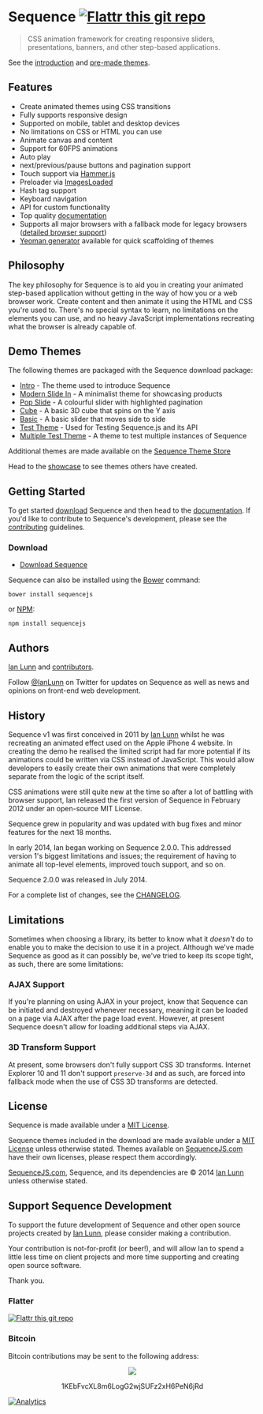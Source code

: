 Sequence [![Flattr this git repo](http://api.flattr.com/button/flattr-badge-large.png)](https://flattr.com/submit/auto?user_id=IanLunn&url=https://github.com/IanLunn/Sequence&title=Sequence&language=english&tags=github&category=software)
=====================

> CSS animation framework for creating responsive sliders, presentations, banners, and other step-based applications.

See the [introduction](http://ianlunn.github.io/Sequence/) and [pre-made themes](http://sequencejs.com/).

## Features

- Create animated themes using CSS transitions
- Fully supports responsive design
- Supported on mobile, tablet and desktop devices
- No limitations on CSS or HTML you can use
- Animate canvas and content
- Support for 60FPS animations
- Auto play
- next/previous/pause buttons and pagination support
- Touch support via [Hammer.js](http://eightmedia.github.io/hammer.js/)
- Preloader via [ImagesLoaded](http://imagesloaded.desandro.com/)
- Hash tag support
- Keyboard navigation
- API for custom functionality
- Top quality [documentation](https://github.com/IanLunn/Sequence/wiki/Documentation)
- Supports all major browsers with a fallback mode for legacy browsers ([detailed browser support](https://github.com/IanLunn/Sequence/wiki/Sequence-v2-Browser-Support))
- [Yeoman generator](https://github.com/IanLunn/generator-sequence) available for quick scaffolding of themes

## Philosophy

The key philosophy for Sequence is to aid you in creating your animated step-based application without getting in the way of how you or a web browser work. Create content and then animate it using the HTML and CSS you're used to. There's no special syntax to learn, no limitations on the elements you can use, and no heavy JavaScript implementations recreating what the browser is already capable of.

## Demo Themes

The following themes are packaged with the Sequence download package:

- [Intro](http://ianlunn.github.io/Sequence/themes/intro-theme/) - The theme used to introduce Sequence
- [Modern Slide In](http://ianlunn.github.io/Sequence/themes/modern-slide-in/) - A minimalist theme for showcasing products
- [Pop Slide](http://ianlunn.github.io/Sequence/themes/pop-slide/) - A colourful slider with highlighted pagination
- [Cube](http://ianlunn.github.io/Sequence/themes/cube) - A basic 3D cube that spins on the Y axis
- [Basic](http://ianlunn.github.io/Sequence/themes/basic/) - A basic slider that moves side to side
- [Test Theme](http://ianlunn.github.io/Sequence/themes/test-theme/) - Used for Testing Sequence.js and its API
- [Multiple Test Theme](http://ianlunn.github.io/Sequence/themes/mmultiple-test/) - A theme to test multiple instances of Sequence

Additional themes are made available on the [Sequence Theme Store](http://sequencejs.com/themes/)

Head to the [showcase](https://github.com/IanLunn/Sequence/wiki/Showcase) to see themes others have created.

## Getting Started

To get started [download](https://github.com/IanLunn/Sequence#download) Sequence and then head to the [documentation](https://github.com/IanLunn/Sequence/wiki/Documentation). If you'd like to contribute to Sequence's development, please see the [contributing](https://github.com/IanLunn/Sequence/blob/master/contributing.md) guidelines.

### Download

- [Download Sequence](https://github.com/IanLunn/Sequence/archive/master.zip)

Sequence can also be installed using the [Bower](http://bower.io/) command:

```
bower install sequencejs
```

or [NPM](https://www.npmjs.org/):

```
npm install sequencejs
```

## Authors

[Ian Lunn](https://ianlunn.co.uk/) and [contributors](https://github.com/IanLunn/Sequence/graphs/contributors).

Follow [@IanLunn](https://twitter.com/IanLunn/) on Twitter for updates on Sequence as well as news and opinions on front-end web development.

## History

Sequence v1 was first conceived in 2011 by [Ian Lunn](http://ianlunn.co.uk/) whilst he was recreating an animated effect used on the Apple iPhone 4 website. In creating the demo he realised the limited script had far more
potential if its animations could be written via CSS instead of JavaScript. This would allow developers to easily create their own animations that were completely separate from the logic of the script itself.

CSS animations were still quite new at the time so after a lot of battling with browser support, Ian released the first version of Sequence in February 2012 under an open-source MIT License.

Sequence grew in popularity and was updated with bug fixes and minor features for the next 18 months.

In early 2014, Ian began working on Sequence 2.0.0. This addressed version 1's biggest limitations and issues; the requirement of having to animate all top-level elements, improved touch support, and so on.

Sequence 2.0.0 was released in July 2014.

For a complete list of changes, see the [CHANGELOG](https://github.com/IanLunn/Sequence/blob/master/CHANGELOG.md).

## Limitations

Sometimes when choosing a library, its better to know what it *doesn't* do to enable you to make the decision to use it in a project. Although we've made Sequence as good as it can possibly be, we've tried to keep its scope tight, as such, there are some limitations:

### AJAX Support

If you're planning on using AJAX in your project, know that Sequence can be initiated and destroyed whenever necessary, meaning it can be loaded on a page via AJAX after the page load event. However, at present Sequence doesn't allow for loading additional steps via AJAX.

### 3D Transform Support

At present, some browsers don't fully support CSS 3D transforms.
 Internet Explorer 10 and 11 don't support `preserve-3d` and as such, are forced into fallback mode when the use of CSS 3D transforms are detected.

## License

Sequence is made available under a [MIT License](https://github.com/IanLunn/Sequence/blob/master/LICENSE.md).

Sequence themes included in the download are made available under a [MIT License](https://github.com/IanLunn/Sequence/blob/master/LICENSE.md) unless otherwise stated. Themes available on [SequenceJS.com](http://www.sequencejs.com/) have their own licenses, please respect them accordingly.

[SequenceJS.com](http://www.sequencejs.com/), Sequence, and its dependencies are &copy; 2014 [Ian Lunn](https://www.ianlunn.co.uk/) unless otherwise stated.

## Support Sequence Development

To support the future development of Sequence and other open source projects created by [Ian Lunn](https://github.com/IanLunn), please consider making a contribution.

Your contribution is not-for-profit (or beer!), and will allow Ian to spend a little less time on client projects and more time supporting and creating open source software.

Thank you.

### Flatter

[![Flattr this git repo](http://api.flattr.com/button/flattr-badge-large.png)](https://flattr.com/submit/auto?user_id=IanLunn&url=https://github.com/IanLunn/Sequence&title=Sequence&language=english&tags=github&category=software)

### Bitcoin

Bitcoin contributions may be sent to the following address:

<div style="text-align: center;">
<a href="bitcoin:1KEbFvcXL8m6LogG2wjSUFz2xH6PeN6jRd?label=Sequence.js%20Development"><img src="http://ianlunn.co.uk/images/btc-donate.jpg" /></a>
<p>1KEbFvcXL8m6LogG2wjSUFz2xH6PeN6jRd</p>
</div>

[![Analytics](https://ga-beacon.appspot.com/UA-11991680-6/sequence)](https://github.com/ianlunn/sequence)
